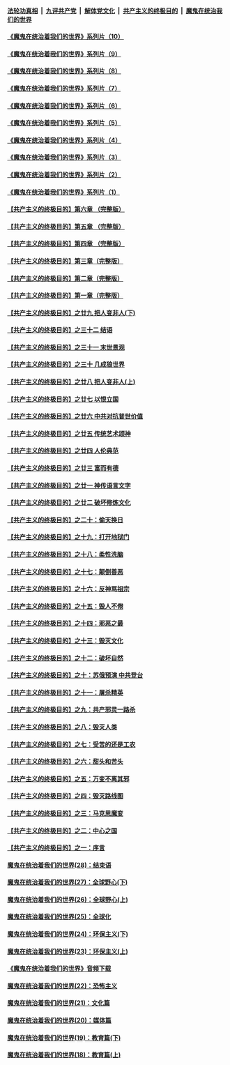 ####  [法轮功真相](../../../../basic/blob/master/README.md?t=08050831) &nbsp;|&nbsp; [九评共产党](../../../../9ping.md/blob/master/README.md?t=08050831) &nbsp;|&nbsp; [解体党文化](../../../../jtdwh.md/blob/master/README.md?t=08050831)  &nbsp;|&nbsp; [共产主义的终极目的](../../../../gczydzjmd.md/blob/master/README.md?t=08050831) &nbsp;|&nbsp; [魔鬼在统治我们的世界](../../../../mgztzwmdsj.md/blob/master/README.md?t=08050831) 

#### [《魔鬼在统治着我们的世界》系列片（10）](../pages/nsc422/n12292670.md?t=08050831) 

#### [《魔鬼在统治着我们的世界》系列片（9）](../pages/nsc422/n12290859.md?t=08050831) 

#### [《魔鬼在统治着我们的世界》系列片（8）](../pages/nsc422/n12287445.md?t=08050831) 

#### [《魔鬼在统治着我们的世界》系列片（7）](../pages/nsc422/n12283425.md?t=08050831) 

#### [《魔鬼在统治着我们的世界》系列片（6）](../pages/nsc422/n12282314.md?t=08050831) 

#### [《魔鬼在统治着我们的世界》系列片（5）](../pages/nsc422/n12281419.md?t=08050831) 

#### [《魔鬼在统治着我们的世界》系列片（4）](../pages/nsc422/n12274024.md?t=08050831) 

#### [《魔鬼在统治着我们的世界》系列片（3）](../pages/nsc422/n12271322.md?t=08050831) 

#### [《魔鬼在统治着我们的世界》系列片（2）](../pages/nsc422/n12269049.md?t=08050831) 

#### [《魔鬼在统治着我们的世界》系列片（1）](../pages/nsc422/n12267575.md?t=08050831) 

#### [【共产主义的终极目的】第六章 （完整版）](../pages/nsc422/n11428913.md?t=08050831) 

#### [【共产主义的终极目的】第五章 （完整版）](../pages/nsc422/n11428912.md?t=08050831) 

#### [【共产主义的终极目的】第四章 （完整版）](../pages/nsc422/n11428907.md?t=08050831) 

#### [【共产主义的终极目的】第三章（完整版）](../pages/nsc422/n11428848.md?t=08050831) 

#### [【共产主义的终极目的】第二章（完整版）](../pages/nsc422/n11428831.md?t=08050831) 

#### [【共产主义的终极目的】第一章（完整版）](../pages/nsc422/n11417651.md?t=08050831) 

#### [【共产主义的终极目的】之廿九 把人变非人(下)](../pages/nsc422/n11344140.md?t=08050831) 

#### [【共产主义的终极目的】之三十二 结语](../pages/nsc422/n11360535.md?t=08050831) 

#### [【共产主义的终极目的】之三十一 末世景观](../pages/nsc422/n11351129.md?t=08050831) 

#### [【共产主义的终极目的】之三十 几成狼世界](../pages/nsc422/n11348280.md?t=08050831) 

#### [【共产主义的终极目的】之廿八 把人变非人(上)](../pages/nsc422/n11340492.md?t=08050831) 

#### [【共产主义的终极目的】之廿七 以恨立国](../pages/nsc422/n11336944.md?t=08050831) 

#### [【共产主义的终极目的】之廿六 中共对抗普世价值](../pages/nsc422/n11324785.md?t=08050831) 

#### [【共产主义的终极目的】之廿五 传统艺术颂神](../pages/nsc422/n11296396.md?t=08050831) 

#### [【共产主义的终极目的】之廿四 人伦典范](../pages/nsc422/n11296397.md?t=08050831) 

#### [【共产主义的终极目的】之廿三 富而有德](../pages/nsc422/n11283598.md?t=08050831) 

#### [【共产主义的终极目的】之廿一 神传语言文字](../pages/nsc422/n11263265.md?t=08050831) 

#### [【共产主义的终极目的】之廿二 破坏修炼文化](../pages/nsc422/n11245728.md?t=08050831) 

#### [【共产主义的终极目的】之二十：偷天换日](../pages/nsc422/n11238846.md?t=08050831) 

#### [【共产主义的终极目的】之十九：打开地狱门](../pages/nsc422/n11206376.md?t=08050831) 

#### [【共产主义的终极目的】之十八：柔性洗脑](../pages/nsc422/n11199994.md?t=08050831) 

#### [【共产主义的终极目的】之十七：颠倒善恶](../pages/nsc422/n11179782.md?t=08050831) 

#### [【共产主义的终极目的】之十六：反神骂祖宗](../pages/nsc422/n11166798.md?t=08050831) 

#### [【共产主义的终极目的】之十五：毁人不倦](../pages/nsc422/n11166792.md?t=08050831) 

#### [【共产主义的终极目的】之十四：邪恶之最](../pages/nsc422/n11150249.md?t=08050831) 

#### [【共产主义的终极目的】之十三：毁灭文化](../pages/nsc422/n11135227.md?t=08050831) 

#### [【共产主义的终极目的】之十二：破坏自然](../pages/nsc422/n11135214.md?t=08050831) 

#### [【共产主义的终极目的】之十：苏俄预演 中共登台](../pages/nsc422/n11118424.md?t=08050831) 

#### [【共产主义的终极目的】之十一：屠杀精英](../pages/nsc422/n11118442.md?t=08050831) 

#### [【共产主义的终极目的】之九：共产邪灵一路杀](../pages/nsc422/n11114139.md?t=08050831) 

#### [【共产主义的终极目的】之八：毁灭人类](../pages/nsc422/n11108503.md?t=08050831) 

#### [【共产主义的终极目的】之七：受苦的还是工农](../pages/nsc422/n11101809.md?t=08050831) 

#### [【共产主义的终极目的】之六：甜头和苦头](../pages/nsc422/n11096971.md?t=08050831) 

#### [【共产主义的终极目的】之五：万变不离其邪](../pages/nsc422/n11091285.md?t=08050831) 

#### [【共产主义的终极目的】之四：毁灭路线图](../pages/nsc422/n11086284.md?t=08050831) 

#### [【共产主义的终极目的】之三：马克思魔变](../pages/nsc422/n11061941.md?t=08050831) 

#### [【共产主义的终极目的】之二：中心之国](../pages/nsc422/n11047728.md?t=08050831) 

#### [【共产主义的终极目的】之一：序言](../pages/nsc422/n11086077.md?t=08050831) 

#### [魔鬼在统治着我们的世界(28)：结束语](../pages/nsc422/n10936246.md?t=08050831) 

#### [魔鬼在统治着我们的世界(27)：全球野心(下)](../pages/nsc422/n10928319.md?t=08050831) 

#### [魔鬼在统治着我们的世界(26)：全球野心(上)](../pages/nsc422/n10900318.md?t=08050831) 

#### [魔鬼在统治着我们的世界(25)：全球化](../pages/nsc422/n10788205.md?t=08050831) 

#### [魔鬼在统治着我们的世界(24)：环保主义(下)](../pages/nsc422/n10695307.md?t=08050831) 

#### [魔鬼在统治着我们的世界(23)：环保主义(上)](../pages/nsc422/n10688613.md?t=08050831) 

#### [《魔鬼在统治着我们的世界》音频下载](../pages/nsc422/n10635553.md?t=08050831) 

#### [魔鬼在统治着我们的世界(22)：恐怖主义](../pages/nsc422/n10614727.md?t=08050831) 

#### [魔鬼在统治着我们的世界(21)：文化篇](../pages/nsc422/n10597706.md?t=08050831) 

#### [魔鬼在统治着我们的世界(20)：媒体篇](../pages/nsc422/n10586579.md?t=08050831) 

#### [魔鬼在统治着我们的世界(19)：教育篇(下)](../pages/nsc422/n10564808.md?t=08050831) 

#### [魔鬼在统治着我们的世界(18)：教育篇(上)](../pages/nsc422/n10526970.md?t=08050831) 

